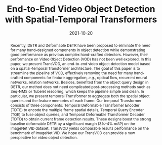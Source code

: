 ---
# Documentation: https://wowchemy.com/docs/managing-content/

title: "End-to-End Video Object Detection with Spatial-Temporal Transformers"
authors: [Xiangtai Li, Yunhai Tong]
date: 2021-10-20
doi: ""

# Schedule page publish date (NOT publication's date).
publishDate: 2021-10-20

# Publication type.
# Legend: 0 = Uncategorized; 1 = Conference paper; 2 = Journal article;
# 3 = Preprint / Working Paper; 4 = Report; 5 = Book; 6 = Book section;
# 7 = Thesis; 8 = Patent
publication_types: ["1"]

# Publication name and optional abbreviated publication name.
publication: "In *Proceedings of the 29th ACM International Conference on Multimedia*"
publication_short: "In *ACM-MM 2021*"

abstract: "Recently, DETR and Deformable DETR have been proposed to eliminate the need for many hand-designed components in object detection while demonstrating good performance as previous complex hand-crafted detectors. However, their performance on Video Object Detection (VOD) has not been well explored. In this paper, we present TransVOD, an end-to-end video object detection model based on a spatial-temporal Transformer architecture. The goal of this paper is to streamline the pipeline of VOD, effectively removing the need for many hand-crafted components for feature aggregation, *e.g.*, optical flow, recurrent neural networks, relation networks. Besides, benefited from the object query design in DETR, our method does not need complicated post-processing methods such as Seq-NMS or Tubelet rescoring, which keeps the pipeline simple and clean. In particular, we present temporal Transformer to aggregate both the spatial object queries and the feature memories of each frame. Our temporal Transformer consists of three components: Temporal Deformable Transformer Encoder (TDTE) to encode the multiple frame spatial details, Temporal Query Encoder (TQE) to fuse object queries, and Temporal Deformable Transformer Decoder (TDTD) to obtain current frame detection results. These designs boost the strong baseline deformable DETR by a significant margin (3%-4% mAP) on the ImageNet VID dataset. TransVOD yields comparable results performance on the benchmark of ImageNet VID. We hope our TransVOD can provide a new perspective for video object detection."

# Summary. An optional shortened abstract.
summary: ""

tags: []
categories: []
featured: true

# Custom links (optional).
#   Uncomment and edit lines below to show custom links.
links:
- name: Link
  url: https://dl.acm.org/doi/abs/10.1145/3474085.3475285
  icon_pack: fas
  icon: link
- name: Code
  url: https://github.com/SJTU-LuHe/TransVOD
  icon_pack: fab
  icon: github

url_pdf: 
url_code: 
url_dataset:
url_poster:
url_project:
url_slides:
url_source: 
url_video:

# Featured image
# To use, add an image named `featured.jpg/png` to your page's folder. 
# Focal points: Smart, Center, TopLeft, Top, TopRight, Left, Right, BottomLeft, Bottom, BottomRight.
image:
  caption: ""
  focal_point: ""
  preview_only: false

# Associated Projects (optional).
#   Associate this publication with one or more of your projects.
#   Simply enter your project's folder or file name without extension.
#   E.g. `internal-project` references `content/project/internal-project/index.md`.
#   Otherwise, set `projects: []`.
projects: []

# Slides (optional).
#   Associate this publication with Markdown slides.
#   Simply enter your slide deck's filename without extension.
#   E.g. `slides: "example"` references `content/slides/example/index.md`.
#   Otherwise, set `slides: ""`.
slides: ""
---